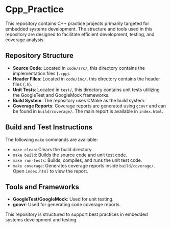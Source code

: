 # Cpp_Practice

This repository contains C++ practice projects primarily targeted for embedded systems development. The structure and tools used in this repository are designed to facilitate efficient development, testing, and coverage analysis.

## Repository Structure

- **Source Code**: Located in `code/src/`, this directory contains the implementation files (`.cpp`).
- **Header Files**: Located in `code/inc/`, this directory contains the header files (`.h`).
- **Unit Tests**: Located in `test/`, this directory contains unit tests utilizing the GoogleTest and GoogleMock frameworks.
- **Build System**: The repository uses CMake as the build system.
- **Coverage Reports**: Coverage reports are generated using `gcovr` and can be found in `build/coverage/`. The main report is available in `index.html`.

## Build and Test Instructions

The following `make` commands are available:

- `make clean`: Clears the build directory.
- `make build`: Builds the source code and unit test code.
- `make run-tests`: Builds, compiles, and runs the unit test code.
- `make coverage`: Generates coverage reports inside `build/coverage/`. Open `index.html` to view the report.

## Tools and Frameworks

- **GoogleTest/GoogleMock**: Used for unit testing.
- **gcovr**: Used for generating code coverage reports.

This repository is structured to support best practices in embedded systems development and testing.